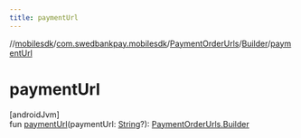 ```yaml
---
title: paymentUrl
---
```

//[mobilesdk](../../../../index.html)/[com.swedbankpay.mobilesdk](../../index.html)/[PaymentOrderUrls](../index.html)/[Builder](index.html)/[paymentUrl](payment-url.html)



# paymentUrl



[androidJvm]\
fun [paymentUrl](payment-url.html)(paymentUrl: [String](https://kotlinlang.org/api/latest/jvm/stdlib/kotlin/-string/index.html)?): [PaymentOrderUrls.Builder](index.html)




